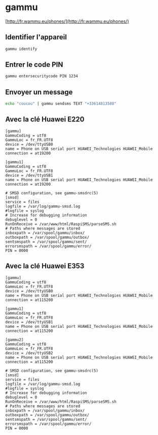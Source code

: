 gammu
=====

[http://fr.wammu.eu/phones/](http://fr.wammu.eu/phones/)


Identifier l'appareil
---------------------

```bash
gammu identify
```

Entrer le code PIN
------------------

```bash
gammu entersecuritycode PIN 1234
```

Envoyer un message
------------------

```bash
echo "coucou" | gammu sendsms TEXT "+33614813588"
```


Avec la clé Huawei E220
-----------------------

```
[gammu]
GammuCoding = utf8
GammuLoc = fr_FR.UTF8
device = /dev/ttyUSB0
name = Phone on USB serial port HUAWEI_Technologies HUAWEI_Mobile
connection = at19200

[gammu1]
GammuCoding = utf8
GammuLoc = fr_FR.UTF8
device = /dev/ttyUSB1
name = Phone on USB serial port HUAWEI_Technologies HUAWEI_Mobile
connection = at19200

# SMSD configuration, see gammu-smsdrc(5)
[smsd]
service = files
logfile = /var/log/gammu-smsd.log
#logfile = syslog
# Increase for debugging information
debuglevel = 0
RunOnReceive = /var/www/html/RaspiSMS/parseSMS.sh
# Paths where messages are stored
inboxpath = /var/spool/gammu/inbox/
outboxpath = /var/spool/gammu/outbox/
sentsmspath = /var/spool/gammu/sent/
errorsmspath = /var/spool/gammu/error/
PIN = 0000
```

Avec la clé Huawei E353
-----------------------

```
[gammu]
GammuCoding = utf8
GammuLoc = fr_FR.UTF8
device = /dev/ttyUSB0
name = Phone on USB serial port HUAWEI_Technologies HUAWEI_Mobile
connection = at115200

[gammu1]
GammuCoding = utf8
GammuLoc = fr_FR.UTF8
device = /dev/ttyUSB1
name = Phone on USB serial port HUAWEI_Technologies HUAWEI_Mobile
connection = at115200

[gammu2]
GammuCoding = utf8
GammuLoc = fr_FR.UTF8
device = /dev/ttyUSB2
name = Phone on USB serial port HUAWEI_Technologies HUAWEI_Mobile
connection = at115200

# SMSD configuration, see gammu-smsdrc(5)
[smsd]
service = files
logfile = /var/log/gammu-smsd.log
#logfile = syslog
# Increase for debugging information
debuglevel = 0
RunOnReceive = /var/www/html/RaspiSMS/parseSMS.sh
# Paths where messages are stored
inboxpath = /var/spool/gammu/inbox/
outboxpath = /var/spool/gammu/outbox/
sentsmspath = /var/spool/gammu/sent/
errorsmspath = /var/spool/gammu/error/
PIN = 0000
```
